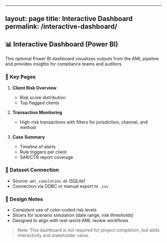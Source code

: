 ---

layout: page
title: Interactive Dashboard
permalink: /interactive-dashboard/
----------------------------------

## 📊 Interactive Dashboard (Power BI)

This optional Power BI dashboard visualizes outputs from the AML pipeline and provides insights for compliance teams and auditors.

### 🧭 Key Pages

1. **Client Risk Overview**

   * Risk score distribution
   * Top flagged clients

2. **Transaction Monitoring**

   * High-risk transactions with filters for jurisdiction, channel, and method

3. **Case Summary**

   * Timeline of alerts
   * Rule triggers per client
   * SAR/CTR report coverage

### 🔌 Dataset Connection

* Source: `aml_simulation.db` (SQLite)
* Connection via ODBC or manual export to `.csv`

### 🎨 Design Notes

* Consistent use of color-coded risk levels
* Slicers for scenario simulation (date range, risk thresholds)
* Designed to align with real-world AML review workflows

> Note: This dashboard is not required for project completion, but adds interactivity and stakeholder value.
